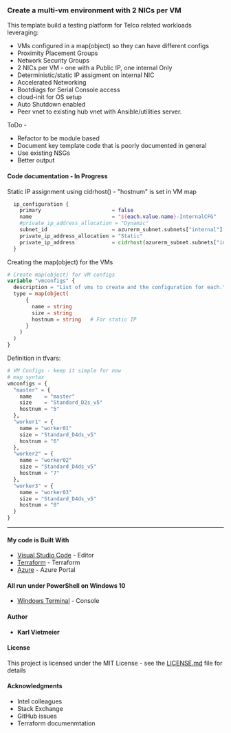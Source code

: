### Create a multi-vm environment with 2 NICs per VM

This template build a testing platform for Telco related workloads leveraging:

* VMs configured in a map(object) so they can have different configs
* Proximity Placement Groups
* Network Security Groups
* 2 NICs per VM - one with a Public IP, one internal Only
* Deterministic/static IP assigment on internal NIC
* Accelerated Networking
* Bootdiags for Serial Console access
* cloud-init for OS setup
* Auto Shutdown enabled
* Peer vnet to existing hub vnet with Ansible/utilities server.

ToDo -

* Refactor to be module based
* Document key template code that is poorly documented in general
* Use existing NSGs
* Better output

#### Code documentation - In Progress

Static IP assignment using cidrhost() - "hostnum" is set in VM map

```terraform
  ip_configuration {
    primary                       = false
    name                          = "${each.value.name}-InternalCFG"
    #private_ip_address_allocation = "Dynamic"
    subnet_id                     = azurerm_subnet.subnets["internal"].id
    private_ip_address_allocation = "Static"
    private_ip_address            = cidrhost(azurerm_subnet.subnets["internal"].address_prefixes[0], each.value.hostnum)
  }
```

Creating the map(object) for the VMs

```terraform
# Create map(object) for VM configs
variable "vmconfigs" {
  description = "List of vms to create and the configuration for each."
  type = map(object(
      {
        name = string
        size = string
        hostnum = string   # For static IP
      }
    )
  )
}
```

Definition in tfvars:

```terraform
# VM Configs - keep it simple for now
# map syntax
vmconfigs = {
  "master" = {
    name    = "master"
    size    = "Standard_D2s_v5"
    hostnum = "5"
  },
  "worker1" = {
    name = "worker01"
    size = "Standard_D4ds_v5"
    hostnum = "6"
  },
  "worker2" = {
    name = "worker02"
    size = "Standard_D4ds_v5"
    hostnum = "7"
  },
  "worker3" = {
    name = "worker03"
    size = "Standard_D4ds_v5"
    hostnum = "8"
  }
}
```

___

#### My code is Built With

* [Visual Studio Code](https://code.visualstudio.com/) - Editor
* [Terraform](https://www.terraform.io/) - Terraform
* [Azure](portal.azure.com) - Azure Portal

#### All run under PowerShell on Windows 10

* [Windows Terminal](https://docs.microsoft.com/en-us/windows/terminal/) - Console

#### Author

* **Karl Vietmeier**

#### License

This project is licensed under the MIT License - see the [LICENSE.md](LICENSE.md) file for details

#### Acknowledgments

* Intel colleagues
* Stack Exchange
* GitHub issues
* Terraform documenmtation
